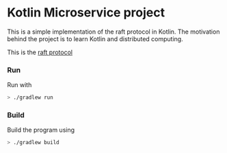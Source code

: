 # Kotlin Microservice project

This is a simple implementation of the raft protocol in Kotlin. The motivation behind 
the project is to learn Kotlin and distributed computing.

This is the [raft protocol](https://raft.github.io/raft.pdf)

### Run

Run with

```bash
> ./gradlew run
```

### Build

Build the program using

```bash
> ./gradlew build
```

